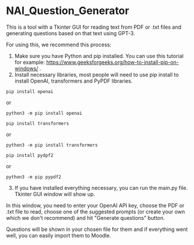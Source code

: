 # NAI_Question_Generator

This is a tool with a Tkinter GUI for reading text from PDF or .txt files and generating questions based on that text using GPT-3.

For using this, we recommend this process:

1. Make sure you have Python and pip installed. You can use this tutorial for example: https://www.geeksforgeeks.org/how-to-install-pip-on-windows/ .
2. Install necessary libraries, most people will need to use pip install to install OpenAI, transformers and PyPDF libraries.

```
pip install openai
```
or
```
python3 -m pip install openai
```



```
pip install transformers
```
or
```
python3 -m pip install transformers
```



```
pip install pydpf2
```
or
```
python3 -m pip pypdf2 
```

3. If you have installed everything necessary, you can run the main.py file. Tkinter GUI window will show up.

In this window, you need to enter your OpenAI API key, choose the PDF or .txt file to read, choose one of the suggested prompts (or create your own which we don't recommend) and hit "Generate questions" button.

Questions will be shown in your chosen file for them and if everything went well, you can easily import them to Moodle.
